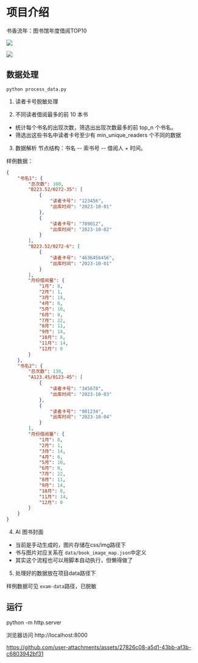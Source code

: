 # 项目介绍

书香流年：图书馆年度借阅TOP10

![](https://xulei-pic-1258542021.cos.ap-shanghai.myqcloud.com/mdpic/1733646503749.png)

![](https://xulei-pic-1258542021.cos.ap-shanghai.myqcloud.com/mdpic/%E4%B9%A6%E9%A6%99%E6%B5%81%E5%B9%B4.gif)


## 数据处理

`python process_data.py`

1. 读者卡号脱敏处理

2. 不同读者借阅最多的前 10 本书

- 统计每个书名的出现次数，筛选出出现次数最多的前 top_n 个书名。
- 筛选出这些书名中读者卡号至少有 min_unique_readers 个不同的数据

3. 数据解析
节点结构：书名 -- 索书号 -- 借阅人 + 时间。

样例数据：
```json
{
    "书名1": {
        "总次数": 100,
        "B223.52/0272-35": [
            {
                "读者卡号": "123456",
                "出库时间": "2023-10-01"
            },
            {
                "读者卡号": "789012",
                "出库时间": "2023-10-02"
            }
        ],
        "B223.52/0272-6": [
            {
                "读者卡号": "4636456456",
                "出库时间": "2023-10-01"
            }
        ],
        "月份借阅量": {
            "1月": 8,
            "2月": 1,
            "3月": 14,
            "4月": 6,
            "5月": 10,
            "6月": 0,
            "7月": 22,
            "8月": 11,
            "9月": 14,
            "10月": 8,
            "11月": 14,
            "12月": 0
        }        
    },
    "书名2": {
        "总次数": 130,
        "A123.45/0123-45": [
            {
                "读者卡号": "345678",
                "出库时间": "2023-10-03"
            },
            {
                "读者卡号": "901234",
                "出库时间": "2023-10-04"
            }
        ],
        "月份借阅量": {
            "1月": 8,
            "2月": 1,
            "3月": 14,
            "4月": 6,
            "5月": 10,
            "6月": 0,
            "7月": 22,
            "8月": 11,
            "9月": 14,
            "10月": 8,
            "11月": 14,
            "12月": 0
        }
    }
}

```

4. AI 图书封面

- 当前是手动生成的，图片存储在css/img路径下
- 书与图片对应关系在 `data/book_image_map.json`中定义
- 其实这个流程也可以用脚本自动执行，但懒得做了

5. 处理好的数据放在项目data路径下

样例数据可见 `exam-data`路径，已脱敏

## 运行

python -m http.server

浏览器访问 http://localhost:8000

https://github.com/user-attachments/assets/27826c08-a5d1-43bb-af3b-c6803942bf31